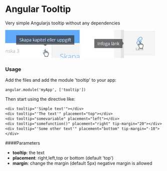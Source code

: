 Angular Tooltip
===============

Very simple Angularjs tooltip without any dependencies

![Tooltip top](/images/tooltip1.png?raw=true "Tooltip top")
![Tooltip left](/images/tooltip2.png?raw=true "Tooltip left")


### Usage

Add the files and add the module 'tooltip' to your app:

    angular.module('myApp', ['tooltip'])
    

Then start using the directive like:

    <div tooltip="'Simple text'"></div>
    <div tooltip="'The text'" placement="top"></div>
    <div tooltip="somevariable" placement="left"></div>
    <div tooltip="somefunction()" placement="right" tip-margin="20"></div>
    <div tooltip="'Some other text'" placement="bottom" tip-margin="-10"></div>
	
	
	
####Parameters

* **tooltip**: the text
* **placement**: right,left,top or bottom (default 'top')
* **margin**: change the margin (default 5px) negative margin is allowed

